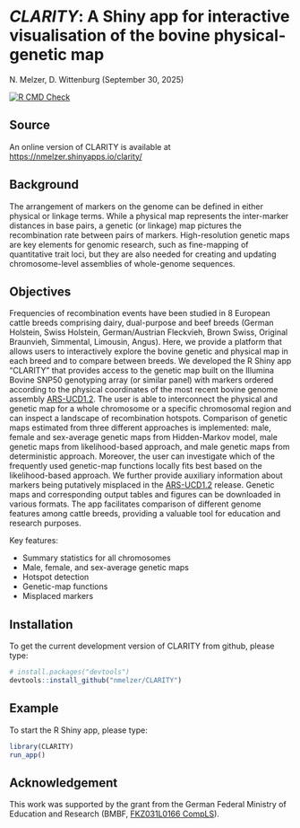 *CLARITY*: A Shiny app for interactive visualisation of the bovine
physical-genetic map
================
N. Melzer, D. Wittenburg
(September 30, 2025)

<!-- badges: start  -->

[![R CMD
Check](https://github.com/nmelzer/CLARITY/actions/workflows/R-CMD-check.yaml/badge.svg)](https://github.com/nmelzer/CLARITY/actions/workflows/R-CMD-check.yaml)
⁠<!-- badges: end -->

## Source

An online version of CLARITY is available at
<https://nmelzer.shinyapps.io/clarity/>

## Background

The arrangement of markers on the genome can be defined in either
physical or linkage terms. While a physical map represents the
inter-marker distances in base pairs, a genetic (or linkage) map
pictures the recombination rate between pairs of markers.
High-resolution genetic maps are key elements for genomic research, such
as fine-mapping of quantitative trait loci, but they are also needed for
creating and updating chromosome-level assemblies of whole-genome
sequences.

## Objectives

Frequencies of recombination events have been studied in 8 European
cattle breeds comprising dairy, dual-purpose and beef breeds (German
Holstein, Swiss Holstein, German/Austrian Fleckvieh, Brown Swiss,
Original Braunvieh, Simmental, Limousin, Angus). Here, we provide a
platform that allows users to interactively explore the bovine genetic
and physical map in each breed and to compare between breeds. We
developed the R Shiny app “CLARITY” that provides access to the genetic
map built on the Illumina Bovine SNP50 genotyping array (or similar
panel) with markers ordered according to the physical coordinates of the
most recent bovine genome assembly
[ARS-UCD1.2](https://bovinegenome.elsiklab.missouri.edu/downloads/ARS-UCD1.2).
The user is able to interconnect the physical and genetic map for a
whole chromosome or a specific chromosomal region and can inspect a
landscape of recombination hotspots. Comparison of genetic maps
estimated from three different approaches is implemented: male, female
and sex-average genetic maps from Hidden-Markov model, male genetic maps
from likelihood-based approach, and male genetic maps from deterministic
approach. Moreover, the user can investigate which of the frequently
used genetic-map functions locally fits best based on the
likelihood-based approach. We further provide auxiliary information
about markers being putatively misplaced in the
[ARS-UCD1.2](https://bovinegenome.elsiklab.missouri.edu/downloads/ARS-UCD1.2)
release. Genetic maps and corresponding output tables and figures can be
downloaded in various formats. The app facilitates comparison of
different genome features among cattle breeds, providing a valuable tool
for education and research purposes.

Key features:

- Summary statistics for all chromosomes
- Male, female, and sex-average genetic maps
- Hotspot detection
- Genetic-map functions
- Misplaced markers

## Installation

To get the current development version of CLARITY from github, please
type:

``` r
# install.packages("devtools")
devtools::install_github("nmelzer/CLARITY")
```

## Example

To start the R Shiny app, please type:

``` r
library(CLARITY)
run_app()
```

## Acknowledgement

This work was supported by the grant from the German Federal Ministry of
Education and Research (BMBF, [FKZ031L0166
CompLS](https://www.gesundheitsforschung-bmftr.de/de/clarity-die-entwicklung-einer-kombinierten-physisch-genetischen-karte-fur-eine-9212.php)).
